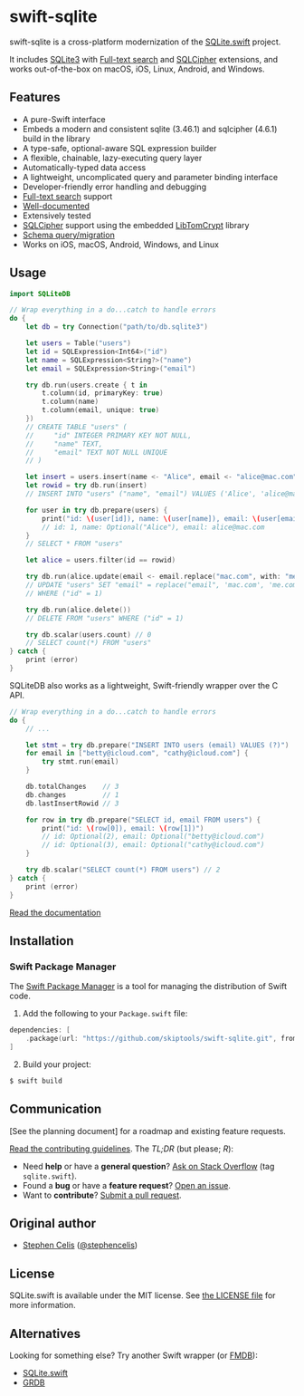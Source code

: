 # swift-sqlite

swift-sqlite is a cross-platform modernization of the [SQLite.swift] project. 

It includes [SQLite3] with [Full-text search] and [SQLCipher] extensions,
and works out-of-the-box on macOS, iOS, Linux, Android, and Windows.

## Features

 - A pure-Swift interface
 - Embeds a modern and consistent sqlite (3.46.1) and sqlcipher (4.6.1) build in the library
 - A type-safe, optional-aware SQL expression builder
 - A flexible, chainable, lazy-executing query layer
 - Automatically-typed data access
 - A lightweight, uncomplicated query and parameter binding interface
 - Developer-friendly error handling and debugging
 - [Full-text search][] support
 - [Well-documented][See Documentation]
 - Extensively tested
 - [SQLCipher][] support using the embedded [LibTomCrypt][] library
 - [Schema query/migration][]
 - Works on iOS, macOS, Android, Windows, and Linux

[SQLCipher]: https://www.zetetic.net/sqlcipher/
[LibTomCrypt]: http://www.libtom.net/LibTomCrypt/
[Full-text search]: Documentation/Index.md#full-text-search
[Schema query/migration]: Documentation/Index.md#querying-the-schema
[See Documentation]: Documentation/Index.md#sqliteswift-documentation

## Usage

```swift
import SQLiteDB

// Wrap everything in a do...catch to handle errors
do {
    let db = try Connection("path/to/db.sqlite3")

    let users = Table("users")
    let id = SQLExpression<Int64>("id")
    let name = SQLExpression<String?>("name")
    let email = SQLExpression<String>("email")

    try db.run(users.create { t in
        t.column(id, primaryKey: true)
        t.column(name)
        t.column(email, unique: true)
    })
    // CREATE TABLE "users" (
    //     "id" INTEGER PRIMARY KEY NOT NULL,
    //     "name" TEXT,
    //     "email" TEXT NOT NULL UNIQUE
    // )

    let insert = users.insert(name <- "Alice", email <- "alice@mac.com")
    let rowid = try db.run(insert)
    // INSERT INTO "users" ("name", "email") VALUES ('Alice', 'alice@mac.com')

    for user in try db.prepare(users) {
        print("id: \(user[id]), name: \(user[name]), email: \(user[email])")
        // id: 1, name: Optional("Alice"), email: alice@mac.com
    }
    // SELECT * FROM "users"

    let alice = users.filter(id == rowid)

    try db.run(alice.update(email <- email.replace("mac.com", with: "me.com")))
    // UPDATE "users" SET "email" = replace("email", 'mac.com', 'me.com')
    // WHERE ("id" = 1)

    try db.run(alice.delete())
    // DELETE FROM "users" WHERE ("id" = 1)

    try db.scalar(users.count) // 0
    // SELECT count(*) FROM "users"
} catch {
    print (error)
}
```

SQLiteDB also works as a lightweight, Swift-friendly wrapper over the C
API.

```swift
// Wrap everything in a do...catch to handle errors
do {
    // ...

    let stmt = try db.prepare("INSERT INTO users (email) VALUES (?)")
    for email in ["betty@icloud.com", "cathy@icloud.com"] {
        try stmt.run(email)
    }

    db.totalChanges    // 3
    db.changes         // 1
    db.lastInsertRowid // 3

    for row in try db.prepare("SELECT id, email FROM users") {
        print("id: \(row[0]), email: \(row[1])")
        // id: Optional(2), email: Optional("betty@icloud.com")
        // id: Optional(3), email: Optional("cathy@icloud.com")
    }

    try db.scalar("SELECT count(*) FROM users") // 2
} catch {
    print (error)
}
```

[Read the documentation][See Documentation]

## Installation

### Swift Package Manager

The [Swift Package Manager][] is a tool for managing the distribution of
Swift code.

1. Add the following to your `Package.swift` file:

  ```swift
  dependencies: [
      .package(url: "https://github.com/skiptools/swift-sqlite.git", from "1.0.0")
  ]
  ```

2. Build your project:

  ```sh
  $ swift build
  ```

[Swift Package Manager]: https://swift.org/package-manager


## Communication

[See the planning document] for a roadmap and existing feature requests.

[Read the contributing guidelines][]. The _TL;DR_ (but please; _R_):

 - Need **help** or have a **general question**? [Ask on Stack
   Overflow][] (tag `sqlite.swift`).
 - Found a **bug** or have a **feature request**? [Open an issue][].
 - Want to **contribute**? [Submit a pull request][].

[Read the contributing guidelines]: ./CONTRIBUTING.md#contributing
[Ask on Stack Overflow]: https://stackoverflow.com/questions/tagged/sqlite.swift
[Open an issue]: https://github.com/skiptools/swift-sqlite/issues/new
[Submit a pull request]: https://github.com/skiptools/swift-sqlite/fork


## Original author

 - [Stephen Celis](mailto:stephen@stephencelis.com)
   ([@stephencelis](https://twitter.com/stephencelis))


## License

SQLite.swift is available under the MIT license. See [the LICENSE
file](./LICENSE.txt) for more information.

## Alternatives

Looking for something else? Try another Swift wrapper (or [FMDB][]):

 - [SQLite.swift](https://github.com/stephencelis/SQLite.swift)
 - [GRDB](https://github.com/groue/GRDB.swift)

[Swift]: https://swift.org/
[SQLite3]: https://www.sqlite.org
[SQLite.swift]: https://github.com/stephencelis/SQLite.swift
[FMDB]: https://github.com/ccgus/fmdb
